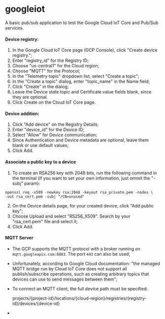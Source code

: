 # googleiot
A basic pub/sub application to test the Google Cloud IoT Core and Pub/Sub services.

#### Device registry:

  1. In the Google Cloud IoT Core page (GCP Console), click "Create device registry.";
  2. Enter "registry_id" for the Registry ID;
  3. Choose "us-central1" for the Cloud region;
  4. Choose "MQTT" for the Protocol;
  5. In the "Telemetry topic" dropdown list, select "Create a topic";
  6. In the "Create a topic" dialog, enter "topic_name" in the Name field;
  7. Click "Create" in the dialog;
  8. Leave the Device state topic and Certificate value fields blank, since they are optional.
  9. Click Create on the Cloud IoT Core page.

#### Device addition:

  1. Click "Add device" on the Registry Details;
  2. Enter "device_id" for the Device ID;
  3. Select "Allow" for Device communication;
  4. Since Authentication and Device metadata are optional, leave them blank or use default values;
  5. Click Add.

#### Associate a public key to a device

  1. To create an RSA256 key with 2048 bits, run the following command in the terminal (if you want to set your own information, just ommit the "-subj" param):

    openssl req -x509 -newkey rsa:2048 -keyout rsa_private.pem -nodes \
    -out rsa_cert.pem -subj "/CN=unused"

  2. On the Device details page, for your created device, click "Add public key";
  3. Choose Upload and select "RS256_X509". Search by your "rsa_cert.pem" file and select it;
  4. Click Add.

#### MQTT Server

  * The GCP supports the MQTT protocol with a broker running on `mqtt.googleapis.com:8883`. The port `443` can also be used;
  * Unfortunately, according to Google Cloud documentation: "the managed MQTT bridge run by Cloud IoT Core does not support all publish/subscribe operations, such as creating arbitrary topics that devices can use to send messages between them";
  * To connect an MQTT client, the full device path must be specified:

    projects/{project-id}/locations/{cloud-region}/registries/{registry-id}/devices/{device-id}

  *
